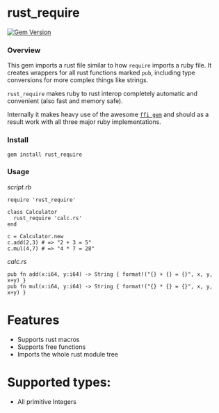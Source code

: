 # rust_require
[![Gem Version](https://badge.fury.io/rb/rust_require.svg)](http://badge.fury.io/rb/rust_require)

### Overview
This gem imports a rust file similar to how ```require``` imports a ruby file. It creates wrappers for all rust functions marked ```pub```, including type conversions for more complex things like strings.

```rust_require``` makes ruby to rust interop completely automatic and convenient (also fast and memory safe).

Internally it makes heavy use of the awesome [```ffi gem```](https://github.com/ffi/ffi/) and should as a result work with all three major ruby implementations.

### Install
    gem install rust_require

### Usage
*script.rb*

    require 'rust_require'
    
    class Calculator
      rust_require 'calc.rs'
    end
    
    c = Calculator.new
    c.add(2,3) # => "2 + 3 = 5"
    c.mul(4,7) # => "4 * 7 = 28"

*calc.rs*

    pub fn add(x:i64, y:i64) -> String { format!("{} + {} = {}", x, y, x+y) }
    pub fn mul(x:i64, y:i64) -> String { format!("{} * {} = {}", x, y, x+y) }

# Features

- Supports rust macros
- Supports free functions
- Imports the whole rust module tree

# Supported types:

- All primitive Integers
